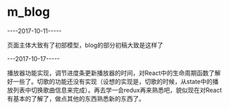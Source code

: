 # m_blog

----2017-10-11-----

页面主体大致有了初部模型，blog的部分初稿大致是这样了

---2017-10-17-----

播放器功能实现，调节进度条更新播放器的时间，对React中的生命周期函数了解好一些了。切歌的功能还没有实现（设想的实现是，切歌的时候，从state中的播放列表中切换歌曲信息来完成）。再去学一会redux再来熟悉吧，貌似现在对React有基本的了解了，做点其他的东西熟悉新的东西了。
